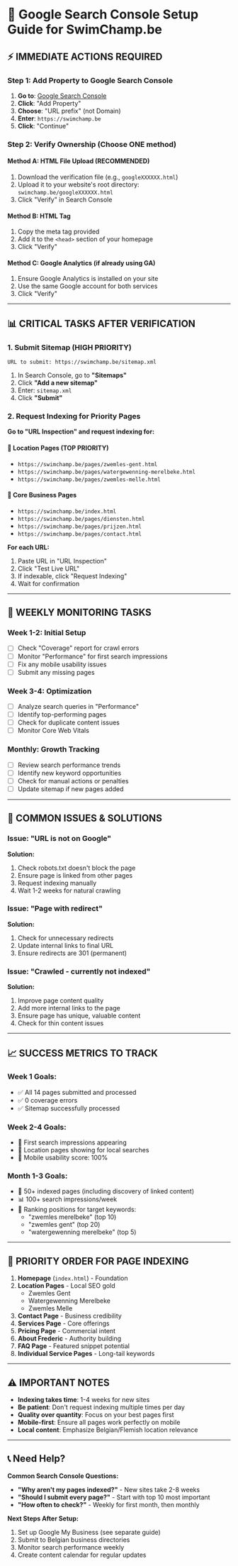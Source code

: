 # 🚀 Google Search Console Setup Guide for SwimChamp.be

## ⚡ **IMMEDIATE ACTIONS REQUIRED**

### Step 1: Add Property to Google Search Console
1. **Go to**: [Google Search Console](https://search.google.com/search-console/)
2. **Click**: "Add Property"
3. **Choose**: "URL prefix" (not Domain)
4. **Enter**: `https://swimchamp.be`
5. **Click**: "Continue"

### Step 2: Verify Ownership (Choose ONE method)

#### **Method A: HTML File Upload (RECOMMENDED)**
1. Download the verification file (e.g., `googleXXXXXX.html`)
2. Upload it to your website's root directory: `swimchamp.be/googleXXXXXX.html`
3. Click "Verify" in Search Console

#### **Method B: HTML Tag**
1. Copy the meta tag provided
2. Add it to the `<head>` section of your homepage
3. Click "Verify"

#### **Method C: Google Analytics** (if already using GA)
1. Ensure Google Analytics is installed on your site
2. Use the same Google account for both services
3. Click "Verify"

---

## 📊 **CRITICAL TASKS AFTER VERIFICATION**

### 1. Submit Sitemap (HIGH PRIORITY)
```
URL to submit: https://swimchamp.be/sitemap.xml
```
1. In Search Console, go to **"Sitemaps"**
2. Click **"Add a new sitemap"**
3. Enter: `sitemap.xml`
4. Click **"Submit"**

### 2. Request Indexing for Priority Pages
**Go to "URL Inspection" and request indexing for:**

#### **🎯 Location Pages (TOP PRIORITY)**
- `https://swimchamp.be/pages/zwemles-gent.html`
- `https://swimchamp.be/pages/watergewenning-merelbeke.html`
- `https://swimchamp.be/pages/zwemles-melle.html`

#### **📍 Core Business Pages**
- `https://swimchamp.be/index.html`
- `https://swimchamp.be/pages/diensten.html`
- `https://swimchamp.be/pages/prijzen.html`
- `https://swimchamp.be/pages/contact.html`

**For each URL:**
1. Paste URL in "URL Inspection"
2. Click "Test Live URL"
3. If indexable, click "Request Indexing"
4. Wait for confirmation

---

## 🎯 **WEEKLY MONITORING TASKS**

### Week 1-2: Initial Setup
- [ ] Check "Coverage" report for crawl errors
- [ ] Monitor "Performance" for first search impressions
- [ ] Fix any mobile usability issues
- [ ] Submit any missing pages

### Week 3-4: Optimization
- [ ] Analyze search queries in "Performance"
- [ ] Identify top-performing pages
- [ ] Check for duplicate content issues
- [ ] Monitor Core Web Vitals

### Monthly: Growth Tracking
- [ ] Review search performance trends
- [ ] Identify new keyword opportunities
- [ ] Check for manual actions or penalties
- [ ] Update sitemap if new pages added

---

## 🔧 **COMMON ISSUES & SOLUTIONS**

### Issue: "URL is not on Google"
**Solution:**
1. Check robots.txt doesn't block the page
2. Ensure page is linked from other pages
3. Request indexing manually
4. Wait 1-2 weeks for natural crawling

### Issue: "Page with redirect"
**Solution:**
1. Check for unnecessary redirects
2. Update internal links to final URL
3. Ensure redirects are 301 (permanent)

### Issue: "Crawled - currently not indexed"
**Solution:**
1. Improve page content quality
2. Add more internal links to the page
3. Ensure page has unique, valuable content
4. Check for thin content issues

---

## 📈 **SUCCESS METRICS TO TRACK**

### **Week 1 Goals:**
- ✅ All 14 pages submitted and processed
- ✅ 0 coverage errors
- ✅ Sitemap successfully processed

### **Week 2-4 Goals:**
- 🎯 First search impressions appearing
- 📍 Location pages showing for local searches
- 📱 Mobile usability score: 100%

### **Month 1-3 Goals:**
- 🚀 50+ indexed pages (including discovery of linked content)
- 📊 100+ search impressions/week
- 🎯 Ranking positions for target keywords:
  - "zwemles merelbeke" (top 10)
  - "zwemles gent" (top 20)
  - "watergewenning merelbeke" (top 5)

---

## 🎯 **PRIORITY ORDER FOR PAGE INDEXING**

1. **Homepage** (`index.html`) - Foundation
2. **Location Pages** - Local SEO gold
   - Zwemles Gent
   - Watergewenning Merelbeke  
   - Zwemles Melle
3. **Contact Page** - Business credibility
4. **Services Page** - Core offerings
5. **Pricing Page** - Commercial intent
6. **About Frederic** - Authority building
7. **FAQ Page** - Featured snippet potential
8. **Individual Service Pages** - Long-tail keywords

---

## ⚠️ **IMPORTANT NOTES**

- **Indexing takes time**: 1-4 weeks for new sites
- **Be patient**: Don't request indexing multiple times per day
- **Quality over quantity**: Focus on your best pages first
- **Mobile-first**: Ensure all pages work perfectly on mobile
- **Local content**: Emphasize Belgian/Flemish location relevance

---

## 📞 **Need Help?**

**Common Search Console Questions:**
- **"Why aren't my pages indexed?"** - New sites take 2-8 weeks
- **"Should I submit every page?"** - Start with top 10 most important
- **"How often to check?"** - Weekly for first month, then monthly

**Next Steps After Setup:**
1. Set up Google My Business (see separate guide)
2. Submit to Belgian business directories
3. Monitor search performance weekly
4. Create content calendar for regular updates
